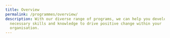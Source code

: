 ```yaml
---
title: Overview
permalink: /programmes/overview/
description: With our diverse range of programs, we can help you develop the
  necessary skills and knowledge to drive positive change within your
  organisation.
---
```

